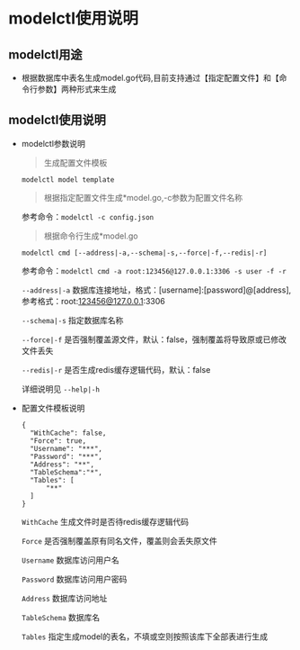 # modelctl使用说明

## modelctl用途
* 根据数据库中表名生成model.go代码,目前支持通过【指定配置文件】和【命令行参数】两种形式来生成

## modelctl使用说明
* modelctl参数说明

  > 生成配置文件模板  

  `modelctl model template`
  
  > 根据指定配置文件生成*model.go,-c参数为配置文件名称  
  
  参考命令：`modelctl -c config.json`
  
  > 根据命令行生成*model.go  
  
  `modelctl cmd [--address|-a,--schema|-s,--force|-f,--redis|-r]`  
  
  参考命令：`modelctl cmd -a root:123456@127.0.0.1:3306 -s user -f -r `
  
  `--address|-a` 数据库连接地址，格式：[username]:[password]@[address],参考格式：root:123456@127.0.0.1:3306  
  
  `--schema|-s` 指定数据库名称
  
  `--force|-f` 是否强制覆盖源文件，默认：false，强制覆盖将导致原或已修改文件丢失
  
  `--redis|-r` 是否生成redis缓存逻辑代码，默认：false  
   
  详细说明见 `--help|-h`
  
* 配置文件模板说明 

  ```
  {
    "WithCache": false,
    "Force": true,
    "Username": "***",
    "Password": "***",
    "Address": "**",
    "TableSchema":"*",
    "Tables": [
        "**"
    ]
  }
  ```
  `WithCache` 生成文件时是否待redis缓存逻辑代码  
  
  `Force` 是否强制覆盖原有同名文件，覆盖则会丢失原文件  
  
  `Username` 数据库访问用户名  
  
  `Password` 数据库访问用户密码 
  
  `Address` 数据库访问地址  
  
  `TableSchema` 数据库名  
  
  `Tables` 指定生成model的表名，不填或空则按照该库下全部表进行生成  